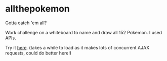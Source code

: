 # allthepokemon
Gotta catch 'em all?

Work challenge on a whiteboard to name and draw all 152 Pokemon.  I used APIs.

Try it [here](http://simonprickett.github.io/allthepokemon/). (takes a while to load as it makes lots of concurrent AJAX requests, could do better here!)